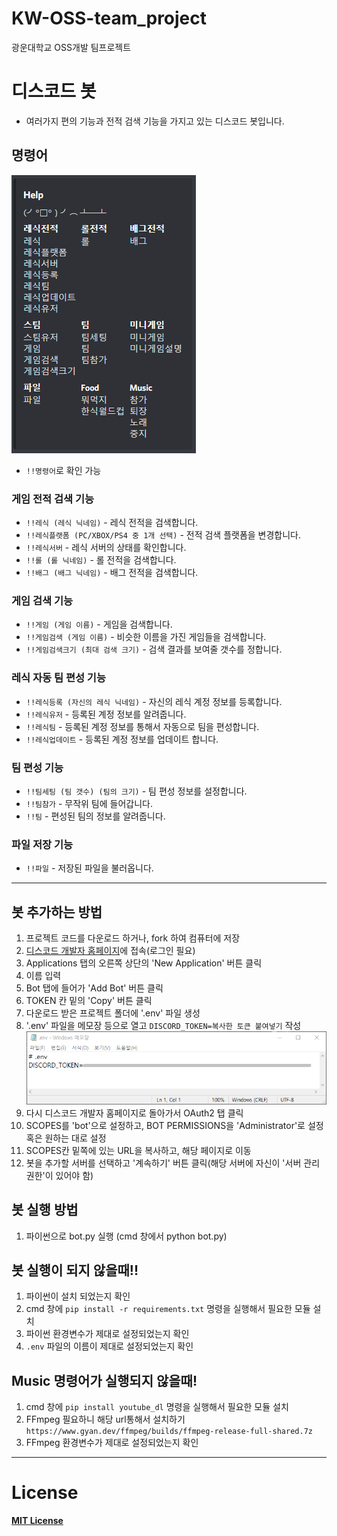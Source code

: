 # KW-OSS-team_project

광운대학교 OSS개발 팀프로젝트

# 디스코드 봇
- 여러가지 편의 기능과 전적 검색 기능을 가지고 있는 디스코드 봇입니다.

## 명령어
![명령어](./images/command.png)
- ```!!명령어```로 확인 가능

### 게임 전적 검색 기능
- ```!!레식 (레식 닉네임)``` - 레식 전적을 검색합니다.
- ```!!레식플랫폼 (PC/XBOX/PS4 중 1개 선택)``` - 전적 검색 플랫폼을 변경합니다.
- ```!!레식서버``` - 레식 서버의 상태를 확인합니다.
- ```!!롤 (롤 닉네임)``` - 롤 전적을 검색합니다.
- ```!!배그 (배그 닉네임)``` - 배그 전적을 검색합니다.

### 게임 검색 기능
- ```!!게임 (게임 이름)``` - 게임을 검색합니다.
- ```!!게임검색 (게임 이름)``` - 비슷한 이름을 가진 게임들을 검색합니다.
- ```!!게임검색크기 (최대 검색 크기)``` - 검색 결과를 보여줄 갯수를 정합니다.

### 레식 자동 팀 편성 기능
- ```!!레식등록 (자신의 레식 닉네임)``` - 자신의 레식 계정 정보를 등록합니다.
- ```!!레식유저``` - 등록된 계정 정보를 알려줍니다.
- ```!!레식팀``` - 등록된 계정 정보를 통해서 자동으로 팀을 편성합니다.
- ```!!레식업데이트``` - 등록된 계정 정보를 업데이트 합니다.

### 팀 편성 기능
- ```!!팀세팅 (팀 갯수) (팀의 크기)``` - 팀 편성 정보를 설정합니다.
- ```!!팀참가``` - 무작위 팀에 들어갑니다.
- ```!!팀``` - 편성된 팀의 정보를 알려줍니다.

### 파일 저장 기능
- ```!!파일``` - 저장된 파일을 불러옵니다.


---

## 봇 추가하는 방법
1. 프로젝트 코드를 다운로드 하거나, fork 하여 컴퓨터에 저장
2. [디스코드 개발자 홈페이지](https://discord.com/developers)에 접속(로그인 필요)
3. Applications 탭의 오른쪽 상단의 'New Application' 버튼 클릭
4. 이름 입력
5. Bot 탭에 들어가 'Add Bot' 버튼 클릭
6. TOKEN 칸 밑의 'Copy' 버튼 클릭
7. 다운로드 받은 프로젝트 폴더에 '.env' 파일 생성
8. '.env' 파일을 메모장 등으로 열고 ```DISCORD_TOKEN=복사한 토큰 붙여넣기``` 작성
![env](./images/env.png)
9. 다시 디스코드 개발자 홈페이지로 돌아가서 OAuth2 탭 클릭
10. SCOPES를 'bot'으로 설정하고, BOT PERMISSIONS을 'Administrator'로 설정 혹은 원하는 대로 설정
11. SCOPES칸 밑쪽에 있는 URL을 복사하고, 해당 페이지로 이동
12. 봇을 추가할 서버를 선택하고 '계속하기' 버튼 클릭(해당 서버에 자신이 '서버 관리 권한'이 있어야 함)

## 봇 실행 방법
1. 파이썬으로 bot.py 실행 (cmd 창에서 python bot.py)

## 봇 실행이 되지 않을때!!
1. 파이썬이 설치 되었는지 확인
2. cmd 창에 ```pip install -r requirements.txt``` 명령을 실행해서 필요한 모듈 설치
3. 파이썬 환경변수가 제대로 설정되었는지 확인
4. ```.env``` 파일의 이름이 제대로 설정되었는지 확인

## Music 명령어가 실행되지 않을때!
1. cmd 창에 ```pip install youtube_dl``` 명령을 실행해서 필요한 모듈 설치
2. FFmpeg 필요하니 해당 url통해서 설치하기```https://www.gyan.dev/ffmpeg/builds/ffmpeg-release-full-shared.7z``` 
3. FFmpeg 환경변수가 제대로 설정되었는지 확인

---

# License
**[MIT License](./LICENSE)**
